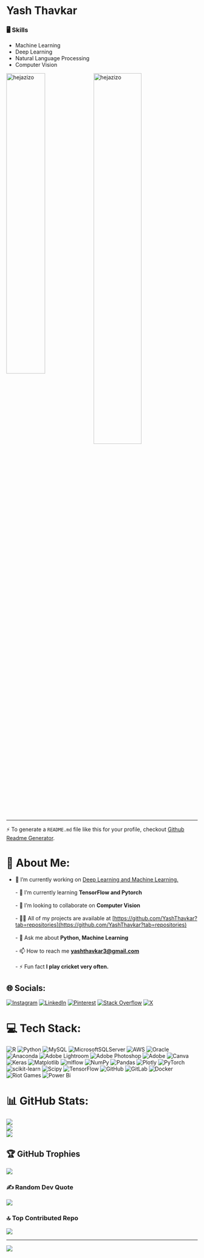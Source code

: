 # Yash Thavkar


### 🖥 Skills

- Machine Learning
- Deep Learning
- Natural Language Processing
- Computer Vision
<div>
  <img width="45%" align="left" src="https://github-readme-stats.vercel.app/api/top-langs?username=hejazizo&show_icons=true&locale=en&layout=compact" alt="hejazizo" />
  <img width="50%"  src="https://github-readme-streak-stats.herokuapp.com/?user=hejazizo&" alt="hejazizo" />
</div>


---
:zap: To generate a `README.md` file like this for your profile, checkout [Github Readme Generator](https://hejazizo-github-profile-readme-srcstreamlit-app-i6skm7.streamlit.app/).



# 💫 About Me:
- 🔭 I’m currently working on [Deep Learning and Machine Learning.](https://github.com/YashThavkar/Machine_Learning)<br><br>- 🌱 I’m currently learning **TensorFlow and Pytorch**<br><br>- 👯 I’m looking to collaborate on **Computer Vision**<br><br>- 👨‍💻 All of my projects are available at [https://github.com/YashThavkar?tab=repositories](https://github.com/YashThavkar?tab=repositories)<br><br>- 💬 Ask me about **Python, Machine Learning**<br><br>- 📫 How to reach me **yashthavkar3@gmail.com**<br><br>- ⚡ Fun fact **I play cricket very often.**


## 🌐 Socials:
[![Instagram](https://img.shields.io/badge/Instagram-%23E4405F.svg?logo=Instagram&logoColor=white)](https://instagram.com/yasthavkar) [![LinkedIn](https://img.shields.io/badge/LinkedIn-%230077B5.svg?logo=linkedin&logoColor=white)](https://linkedin.com/in/yashthavkar) [![Pinterest](https://img.shields.io/badge/Pinterest-%23E60023.svg?logo=Pinterest&logoColor=white)](https://pinterest.com/yasthavkar) [![Stack Overflow](https://img.shields.io/badge/-Stackoverflow-FE7A16?logo=stack-overflow&logoColor=white)](https://stackoverflow.com/users/yasthavkar) [![X](https://img.shields.io/badge/X-black.svg?logo=X&logoColor=white)](https://x.com/YashThavkar) 

# 💻 Tech Stack:
![R](https://img.shields.io/badge/r-%23276DC3.svg?style=for-the-badge&logo=r&logoColor=white) ![Python](https://img.shields.io/badge/python-3670A0?style=for-the-badge&logo=python&logoColor=ffdd54) ![MySQL](https://img.shields.io/badge/mysql-4479A1.svg?style=for-the-badge&logo=mysql&logoColor=white) ![MicrosoftSQLServer](https://img.shields.io/badge/Microsoft%20SQL%20Server-CC2927?style=for-the-badge&logo=microsoft%20sql%20server&logoColor=white) ![AWS](https://img.shields.io/badge/AWS-%23FF9900.svg?style=for-the-badge&logo=amazon-aws&logoColor=white) ![Oracle](https://img.shields.io/badge/Oracle-F80000?style=for-the-badge&logo=oracle&logoColor=white) ![Anaconda](https://img.shields.io/badge/Anaconda-%2344A833.svg?style=for-the-badge&logo=anaconda&logoColor=white) ![Adobe Lightroom](https://img.shields.io/badge/Adobe%20Lightroom-31A8FF.svg?style=for-the-badge&logo=Adobe%20Lightroom&logoColor=white) ![Adobe Photoshop](https://img.shields.io/badge/adobe%20photoshop-%2331A8FF.svg?style=for-the-badge&logo=adobe%20photoshop&logoColor=white) ![Adobe](https://img.shields.io/badge/adobe-%23FF0000.svg?style=for-the-badge&logo=adobe&logoColor=white) ![Canva](https://img.shields.io/badge/Canva-%2300C4CC.svg?style=for-the-badge&logo=Canva&logoColor=white) ![Keras](https://img.shields.io/badge/Keras-%23D00000.svg?style=for-the-badge&logo=Keras&logoColor=white) ![Matplotlib](https://img.shields.io/badge/Matplotlib-%23ffffff.svg?style=for-the-badge&logo=Matplotlib&logoColor=black) ![mlflow](https://img.shields.io/badge/mlflow-%23d9ead3.svg?style=for-the-badge&logo=numpy&logoColor=blue) ![NumPy](https://img.shields.io/badge/numpy-%23013243.svg?style=for-the-badge&logo=numpy&logoColor=white) ![Pandas](https://img.shields.io/badge/pandas-%23150458.svg?style=for-the-badge&logo=pandas&logoColor=white) ![Plotly](https://img.shields.io/badge/Plotly-%233F4F75.svg?style=for-the-badge&logo=plotly&logoColor=white) ![PyTorch](https://img.shields.io/badge/PyTorch-%23EE4C2C.svg?style=for-the-badge&logo=PyTorch&logoColor=white) ![scikit-learn](https://img.shields.io/badge/scikit--learn-%23F7931E.svg?style=for-the-badge&logo=scikit-learn&logoColor=white) ![Scipy](https://img.shields.io/badge/SciPy-%230C55A5.svg?style=for-the-badge&logo=scipy&logoColor=%white) ![TensorFlow](https://img.shields.io/badge/TensorFlow-%23FF6F00.svg?style=for-the-badge&logo=TensorFlow&logoColor=white) ![GitHub](https://img.shields.io/badge/github-%23121011.svg?style=for-the-badge&logo=github&logoColor=white) ![GitLab](https://img.shields.io/badge/gitlab-%23181717.svg?style=for-the-badge&logo=gitlab&logoColor=white) ![Docker](https://img.shields.io/badge/docker-%230db7ed.svg?style=for-the-badge&logo=docker&logoColor=white) ![Riot Games](https://img.shields.io/badge/riotgames-D32936.svg?style=for-the-badge&logo=riotgames&logoColor=white) ![Power Bi](https://img.shields.io/badge/power_bi-F2C811?style=for-the-badge&logo=powerbi&logoColor=black)
# 📊 GitHub Stats:
![](https://github-readme-stats.vercel.app/api?username=yashthavkar&theme=dark&hide_border=false&include_all_commits=false&count_private=false)<br/>
![](https://github-readme-streak-stats.herokuapp.com/?user=yashthavkar&theme=dark&hide_border=false)<br/>
![](https://github-readme-stats.vercel.app/api/top-langs/?username=yashthavkar&theme=dark&hide_border=false&include_all_commits=false&count_private=false&layout=compact)

## 🏆 GitHub Trophies
![](https://github-profile-trophy.vercel.app/?username=yashthavkar&theme=radical&no-frame=true&no-bg=false&margin-w=4)

### ✍️ Random Dev Quote
![](https://quotes-github-readme.vercel.app/api?type=horizontal&theme=gruvbox)

### 🔝 Top Contributed Repo
![](https://github-contributor-stats.vercel.app/api?username=yashthavkar&limit=5&theme=dark&combine_all_yearly_contributions=true)

---
[![](https://visitcount.itsvg.in/api?id=yashthavkar&icon=0&color=0)](https://visitcount.itsvg.in)

<!-- Proudly created with GPRM ( https://gprm.itsvg.in ) -->

